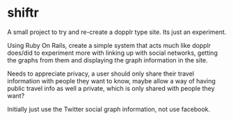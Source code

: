 shiftr
======

A small project to try and re-create a dopplr type site. Its just an experiment.

Using Ruby On Rails, create a simple system that acts much like dopplr does/did to experiment more with linking up with social networks, getting the graphs from them and displaying the graph information in the site. 

Needs to appreciate privacy, a user should only share their travel information with people they want to know, maybe allow a way of having public travel info as well a private, which is only shared with people they want?

Initially just use the Twitter social graph information, not use facebook.


